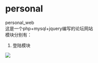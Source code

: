 # personal
personal_web<br>
这是一个php+mysql+jquery编写的论坛网站<br>
模块分别有：<br>
1. 登陆模块<br>
<img src="./personal/demo_photo/login_sample.png"/>
